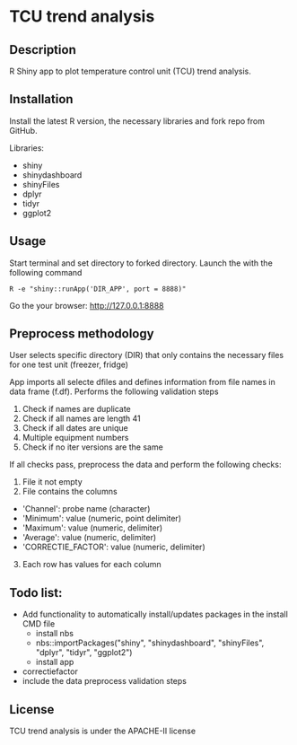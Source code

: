 # TCU trend analysis

## Description
R Shiny app to plot temperature control unit (TCU) trend analysis.

## Installation

Install the latest R version, the necessary libraries and fork repo from GitHub.

Libraries:

- shiny
- shinydashboard
- shinyFiles
- dplyr
- tidyr
- ggplot2

## Usage
Start terminal and set directory to forked directory. Launch the with the following command

`R -e "shiny::runApp('DIR_APP', port = 8888)"`

Go the your browser: http://127.0.0.1:8888

## Preprocess methodology

User selects specific directory (DIR) that only contains the necessary files for one test unit (freezer, fridge)

App imports all selecte dfiles  and defines information from file names in data frame (f.df). Performs the following validation steps

1. Check if names are duplicate
2. Check if all names are length 41
3. Check if all dates are unique
4. Multiple equipment numbers
5. Check if no iter versions are the same

If all checks pass, preprocess the data and perform the following checks:

1. File it not empty
2. File contains the columns 
  - 'Channel': probe name (character)
  - 'Minimum': value (numeric, point delimiter)
  - 'Maximum': value (numeric,  delimiter)
  - 'Average': value (numeric,  delimiter)
  - 'CORRECTIE_FACTOR': value (numeric, delimiter)
3. Each row has values for each column

## Todo list:
- Add functionality to automatically install/updates packages in the install CMD file
  - install nbs
  - nbs::importPackages("shiny", "shinydashboard", "shinyFiles", "dplyr", "tidyr", "ggplot2")
  - install app
- correctiefactor
- include the data preprocess validation steps

## License
TCU trend analysis is under the APACHE-II license
